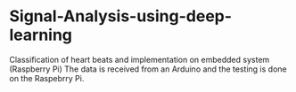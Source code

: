 # Signal-Analysis-using-deep-learning
Classification of heart beats and implementation on embedded system (Raspberry Pi)
The data is received from an Arduino and the testing is done on the Raspebrry Pi.

